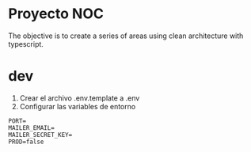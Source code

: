 # Proyecto NOC

The objective is to create a series of areas using clean architecture with typescript.

# dev

1. Crear el archivo .env.template a .env
2. Configurar las variables de entorno

```
PORT=
MAILER_EMAIL=
MAILER_SECRET_KEY=
PROD=false

```
